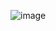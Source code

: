 ![image](https://github.com/TotoBakods/Website-Login/assets/52614148/f57d9606-c4a5-4df0-8c4d-5a35e0290879)

